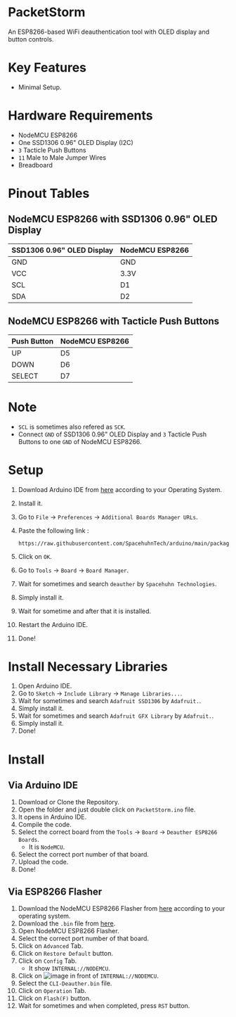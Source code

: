 # PacketStorm
An ESP8266-based WiFi deauthentication tool with OLED display and button controls.

# Key Features
- Minimal Setup.

# Hardware Requirements
- NodeMCU ESP8266
- One SSD1306 0.96" OLED Display (I2C)
- `3` Tacticle Push Buttons
- `11` Male to Male Jumper Wires
- Breadboard

# Pinout Tables
## NodeMCU ESP8266 with SSD1306 0.96" OLED Display
| SSD1306 0.96" OLED Display | NodeMCU ESP8266 |
|----------------------------|-----------------|
| GND                        | GND             |
| VCC                        | 3.3V            |
| SCL                        | D1              |
| SDA                        | D2              |
## NodeMCU ESP8266 with Tacticle Push Buttons
| Push Button | NodeMCU ESP8266 |
|-------------|-----------------|
| UP          | D5              |
| DOWN        | D6              |
| SELECT      | D7              |

# Note
- `SCL` is sometimes also refered as `SCK`.
- Connect `GND` of SSD1306 0.96" OLED Display and `3` Tacticle Push Buttons to one `GND` of NodeMCU ESP8266.

# Setup
1. Download Arduino IDE from [here](https://www.arduino.cc/en/software) according to your Operating System.
2. Install it.
3. Go to `File` → `Preferences` → `Additional Boards Manager URLs`.
4. Paste the following link :
   
   ```
   https://raw.githubusercontent.com/SpacehuhnTech/arduino/main/package_spacehuhn_index.json
   ```
6. Click on `OK`.
7. Go to `Tools` → `Board` → `Board Manager`.
8. Wait for sometimes and search `deauther` by `Spacehuhn Technologies`.
9. Simply install it.
10. Wait for sometime and after that it is installed.
11. Restart the Arduino IDE.
12. Done!

# Install Necessary Libraries
1. Open Arduino IDE.
2. Go to `Sketch` → `Include Library` → `Manage Libraries...`.
3. Wait for sometimes and search `Adafruit SSD1306` by `Adafruit.`.
4. Simply install it.
5. Wait for sometimes and search `Adafruit GFX Library` by `Adafruit.`.
6. Simply install it.
7. Done!

# Install
## Via Arduino IDE
1. Download or Clone the Repository.
2. Open the folder and just double click on `PacketStorm.ino` file.
3. It opens in Arduino IDE.
4. Compile the code.
5. Select the correct board from the `Tools` → `Board` → `Deauther ESP8266 Boards`.
   - It is `NodeMCU`.
6. Select the correct port number of that board.
7. Upload the code.
8. Done!
## Via ESP8266 Flasher
1. Download the NodeMCU ESP8266 Flasher from [here](https://github.com/nodemcu/nodemcu-flasher) according to your operating system.
2. Download the `.bin` file from [here](https://github.com/wirebits/CLI-Deauther/releases/download/v1.0.0/CLI-Deauther.bin).
3. Open NodeMCU ESP8266 Flasher.
4. Select the correct port number of that board.
5. Click on `Advanced` Tab.
6. Click on `Restore Default` button.
7. Click on `Config` Tab.
   - It show `INTERNAL://NODEMCU`.
8. Click on ![image](https://github.com/user-attachments/assets/1540d7e8-514a-4e60-a29d-3019699868df) in front of `INTERNAL://NODEMCU`.
9. Select the `CLI-Deauther.bin` file.
10. Click on `Operation` Tab.
11. Click on `Flash(F)` button.
12. Wait for sometimes and when completed, press `RST` button.
